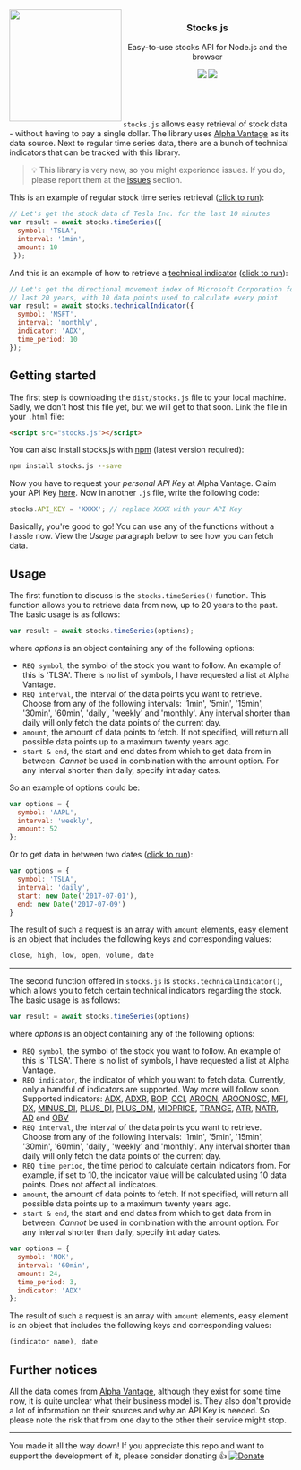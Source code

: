 <img align='left' src="http://i.imgur.com/RhlrUuG.png" width="200">

<h3 align='center'>Stocks.js</h3>
<p align="center">
  Easy-to-use stocks API for Node.js and the browser</a>
</p>

<p align="center">
  <a href="https://www.npmjs.com/package/stocks.js">
  <img src="https://img.shields.io/npm/v/stocks.js.svg?style=flat-square"></a>
  <a href="https://travis-ci.org/wagenaartje/stocks.js">
  <img src="https://img.shields.io/travis/wagenaartje/stocks.js/master.svg?style=flat-square"></a>
</p>

&zwnj;

#

`stocks.js` allows easy retrieval of stock data - without having to pay a single
dollar. The library uses [Alpha Vantage](https://www.alphavantage.co/) as its
data source. Next to regular time series data, there are a bunch of technical
indicators that can be tracked with this library.

> :bulb: This library is very new, so you might experience issues. If you do,
please report them at the [issues](https://github.com/wagenaartje/stocks.js/issues)
section.

This is an example of regular stock time series retrieval
([click to run](https://jsfiddle.net/wagenaartje/2pph8rax/)):


```js
// Let's get the stock data of Tesla Inc. for the last 10 minutes
var result = await stocks.timeSeries({
  symbol: 'TSLA',
  interval: '1min',
  amount: 10
 });
```

And this is an example of how to retrieve a [technical indicator](https://www.alphavantage.co/documentation/#technical-indicators)
([click to run](https://jsfiddle.net/wagenaartje/2pph8rax/1/)):

```js
// Let's get the directional movement index of Microsoft Corporation for the
// last 20 years, with 10 data points used to calculate every point
var result = await stocks.technicalIndicator({
  symbol: 'MSFT',
  interval: 'monthly',
  indicator: 'ADX',
  time_period: 10
});
```

## Getting started
The first step is downloading the `dist/stocks.js` file to your local machine.
Sadly, we don't host this file yet, but we will get to that soon. Link the file
in your `.html` file:

```html
<script src="stocks.js"></script>
```

You can also install stocks.js with [npm](https://www.npmjs.com/) (latest
version required):

```cmd
npm install stocks.js --save
```

Now you have to request your *personal API Key* at Alpha Vantage. Claim your
API Key [here](https://www.alphavantage.co/support/#api-key). Now in another
`.js` file, write the following code:

```js
stocks.API_KEY = 'XXXX'; // replace XXXX with your API Key
```

Basically, you're good to go! You can use any of the functions without a hassle
now. View the *Usage* paragraph below to see how you can fetch data.


## Usage
The first function to discuss is the `stocks.timeSeries()` function. This
function allows you to retrieve data from now, up to 20 years to the past. The
basic usage is as follows:

```js
var result = await stocks.timeSeries(options);
```

where *options* is an object containing any of the following options:

* `REQ symbol`, the symbol of the stock you want to follow. An example of this
is 'TLSA'. There is no list of symbols, I have requested a list at Alpha
Vantage.
* `REQ interval`, the interval of the data points you want to retrieve. Choose
from any of the following intervals: '1min', '5min', '15min', '30min', '60min',
'daily', 'weekly' and 'monthly'. Any interval shorter than daily will only fetch
the data points of the current day.
* `amount`, the amount of data points to fetch. If not specified, will return
all possible data points up to a maximum twenty years ago.
* `start & end`, the start and end dates from which to get data from in between.
_Cannot_ be used in combination with the amount option. For any interval shorter
than daily, specify intraday dates.

So an example of options could be:

```js
var options = {
  symbol: 'AAPL',
  interval: 'weekly',
  amount: 52
};
```

Or to get data in between two dates ([click to run](https://jsfiddle.net/wagenaartje/2pph8rax/2/)):

```js
var options = {
  symbol: 'TSLA',
  interval: 'daily',
  start: new Date('2017-07-01'),
  end: new Date('2017-07-09')
}
```

The result of such a request is an array with `amount` elements, easy element is
an object that includes the following keys and corresponding values:

```js
close, high, low, open, volume, date
```

<hr>

The second function offered in `stocks.js` is `stocks.technicalIndicator()`,
which allows you to fetch certain technical indicators regarding the stock. The
basic usage is as follows:

```js
var result = await stocks.timeSeries(options)
```

where *options* is an object containing any of the following options:

* `REQ symbol`, the symbol of the stock you want to follow. An example of this
is 'TLSA'. There is no list of symbols, I have requested a list at Alpha
Vantage.
* `REQ indicator`, the indicator of which you want to fetch data. Currently,
only a handful of indicators are supported. Way more will follow soon. Supported
indicators: [ADX](https://www.alphavantage.co/documentation/#adx),
[ADXR](https://www.alphavantage.co/documentation/#adxr),
[BOP](https://www.alphavantage.co/documentation/#bop),
[CCI](https://www.alphavantage.co/documentation/#cci),
[AROON](https://www.alphavantage.co/documentation/#aroon),
[AROONOSC](https://www.alphavantage.co/documentation/#aroonosc),
[MFI](https://www.alphavantage.co/documentation/#mfi),
[DX](https://www.alphavantage.co/documentation/#dx),
[MINUS_DI](https://www.alphavantage.co/documentation/#minusdi),
[PLUS_DI](https://www.alphavantage.co/documentation/#plusdi),
[PLUS_DM](https://www.alphavantage.co/documentation/#plusdm),
[MIDPRICE](https://www.alphavantage.co/documentation/#midprice),
[TRANGE](https://www.alphavantage.co/documentation/#trange),
[ATR](https://www.alphavantage.co/documentation/#atr),
[NATR](https://www.alphavantage.co/documentation/#natr),
[AD](https://www.alphavantage.co/documentation/#ad) and
[OBV](https://www.alphavantage.co/documentation/#obv)
* `REQ interval`, the interval of the data points you want to retrieve. Choose
from any of the following intervals: '1min', '5min', '15min', '30min', '60min',
'daily', 'weekly' and 'monthly'. Any interval shorter than daily will only fetch
the data points of the current day.
* `REQ time_period`, the time period to calculate certain indicators from. For
example, if set to 10, the indicator value will be calculated using 10 data
points. Does not affect all indicators.
* `amount`, the amount of data points to fetch. If not specified, will return
all possible data points up to a maximum twenty years ago.
* `start & end`, the start and end dates from which to get data from in between.
_Cannot_ be used in combination with the amount option. For any interval shorter
than daily, specify intraday dates.

```js
var options = {
  symbol: 'NOK',
  interval: '60min',
  amount: 24,
  time_period: 3,
  indicator: 'ADX'
};
```

The result of such a request is an array with `amount` elements, easy element is
an object that includes the following keys and corresponding values:

```js
(indicator name), date
```

## Further notices
All the data comes from [Alpha Vantage](https://www.alphavantage.co/), although
they exist for some time now, it is quite unclear what their business model is.
They also don't provide a lot of information on their sources and why an API
Key is needed. So please note the risk that from one day to the other their
service might stop.

<hr>

You made it all the way down! If you appreciate this repo and want to support the development of it, please consider donating :thumbsup:
[![Donate](https://img.shields.io/badge/Donate-PayPal-green.svg)](https://www.paypal.com/cgi-bin/webscr?cmd=_s-xclick&hosted_button_id=CXS3G8NHBYEZE)

